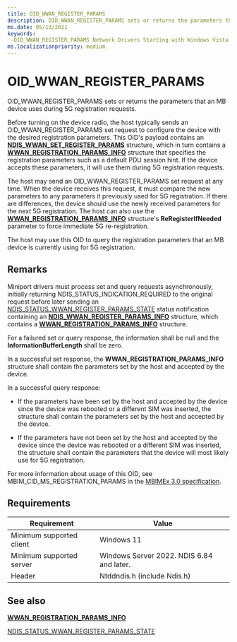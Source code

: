 ```yaml
---
title: OID_WWAN_REGISTER_PARAMS
description: OID_WWAN_REGISTER_PARAMS sets or returns the parameters that an MB device uses during 5G registration requests.
ms.date: 05/13/2021
keywords: 
 -OID_WWAN_REGISTER_PARAMS Network Drivers Starting with Windows Vista
ms.localizationpriority: medium
---
```


# OID_WWAN_REGISTER_PARAMS

OID_WWAN_REGISTER_PARAMS sets or returns the parameters that an MB device uses during 5G registration requests.

Before turning on the device radio, the host typically sends an OID_WWAN_REGISTER_PARAMS set request to configure the device with the desired registration parameters. This OID's payload contains an [**NDIS_WWAN_SET_REGISTER_PARAMS**](/windows-hardware/drivers/ddi/ndiswwan/ns-ndiswwan-ndis_wwan_set_register_params) structure, which in turn contains a [**WWAN_REGISTRATION_PARAMS_INFO**](/windows-hardware/drivers/ddi/wwan/ns-wwan-wwan_registration_params_info) structure that specifies the registration parameters such as a default PDU session hint. If the device accepts these parameters, it will use them during 5G registration requests. 

The host may send an OID_WWAN_REGISTER_PARAMS set request at any time. When the device receives this request, it must compare the new parameters to any parameters it previously used for 5G registration. If there are differences, the device should use the newly received parameters for the next 5G registration. The host can also use the [**WWAN_REGISTRATION_PARAMS_INFO**](/windows-hardware/drivers/ddi/wwan/ns-wwan-wwan_registration_params_info) structure's **ReRegisterIfNeeded** parameter to force immediate 5G re-registration.  

The host may use this OID to query the registration parameters that an MB device is currently using for 5G registration. 

## Remarks

Miniport drivers must process set and query requests asynchronously, initially returning NDIS_STATUS_INDICATION_REQUIRED to the original request before later sending an [NDIS_STATUS_WWAN_REGISTER_PARAMS_STATE](/windows-hardware/drivers/network/ndis-status-wwan-register-params-state) status notification containing an [**NDIS_WWAN_REGISTER_PARAMS_INFO**](/windows-hardware/drivers/ddi/ndiswwan/ns-ndiswwan-ndis_wwan_register_params_info) structure, which contains a [**WWAN_REGISTRATION_PARAMS_INFO**](/windows-hardware/drivers/ddi/wwan/ns-wwan-wwan_registration_params_info) structure.

For a failured set or query response, the information shall be null and the **InformationBufferLength** shall be zero.

In a successful set response, the **WWAN_REGISTRATION_PARAMS_INFO** structure shall contain the parameters set by the host and accepted by the device.

In a successful query response:

* If the parameters have been set by the host and accepted by the device since the device was rebooted or a different SIM was inserted, the structure shall contain the parameters set by the host and accepted by the device.

* If the parameters have not been set by the host and accepted by the device since the device was rebooted or a different SIM was inserted, the structure shall contain the parameters that the device will most likely use for 5G registration.

For more information about usage of this OID, see MBIM_CID_MS_REGISTRATION_PARAMS in the [MBIMEx 3.0 specification](https://download.microsoft.com/download/8/3/a/83a64106-a1f4-4a03-811f-4dbef2e3bf7a/MBIM%20extensions%20for%205G.docx).


## Requirements

|Requirement|Value|
|-|-|
|Minimum supported client|Windows 11|
|Minimum supported server|Windows Server 2022. NDIS 6.84 and later.|
|Header|Ntddndis.h (include Ndis.h)|

## See also

[**WWAN_REGISTRATION_PARAMS_INFO**](/windows-hardware/drivers/ddi/wwan/ns-wwan-wwan_registration_params_info)

[NDIS_STATUS_WWAN_REGISTER_PARAMS_STATE](/windows-hardware/drivers/network/ndis-status-wwan-register-params-state)